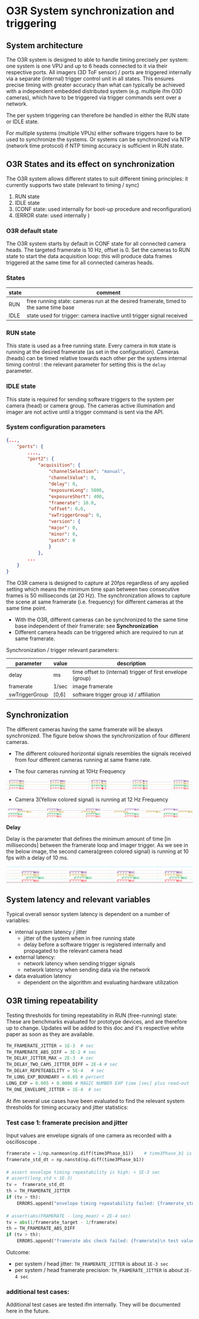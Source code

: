 # O3R System synchronization and triggering

## System architecture
The O3R system is designed to able to handle timing precisely per system: one system is one VPU and up to 6 heads connected to it via their respective ports.
All imagers (3D ToF sensor) / ports are triggered internally via a separate (internal) trigger control unit in all states. This ensures precise timing with greater accuracy than what can typically be achieved with a independent embedded distributed system (e.g. multiple ifm O3D cameras), which have to be triggered via trigger commands sent over a network.

The per system triggering can therefore be handled in either the RUN state or IDLE state.

For multiple systems (multiple VPUs) either software triggers have to be used to synchronize the systems. Or systems can be synchronized via NTP (network time protocol) if NTP timing accuracy is sufficient in RUN state.

## O3R States and its effect on synchronization

The O3R system allows different states to suit different timing principles: it currently supports two state (relevant to timing / sync)
1. RUN state
2. IDLE state
3. (CONF state: used internally for boot-up procedure and reconfiguration)
4. (ERROR state: used internally )

### O3R default state
The O3R system starts by default in CONF state for all connected camera heads. The targeted framerate is 10 Hz, offset is 0.
Set the cameras to RUN state to start the data acquisition loop: this will produce data frames triggered at the same time for all connected cameras heads.

### States
| state | comment                                                                               |
| ----- | ------------------------------------------------------------------------------------- |
| RUN   | free running state: cameras run at the desired framerate, timed to the same time base |
| IDLE  | state used for trigger: camera inactive until trigger signal received                 |

### RUN state
This state is used as a free running state. Every camera in `RUN` state is running at the desired framerate (as set in the configuration).
Cameras (heads) can be timed relative towards each other per the systems internal timing control : the relevant parameter for setting this is the `delay` parameter.

### IDLE state
This state is required for sending software triggers to the system per camera (head) or camera group.
The cameras active illumination and imager are not active until a trigger command is sent via the API.

### System configuration parameters
```json
{...,
	"ports": {
        ....,
        "port2": {
            "acquisition": {
                "channelSelection": "manual",
                "channelValue": 0,
                "delay": 0,
                "exposureLong": 5000,
                "exposureShort": 400,
                "framerate": 10.0,
                "offset": 0.0,
                "swTriggerGroup": 0,
                "version": {
                "major": 0,
                "minor": 0,
                "patch": 0
                }
            },
        ...
	}
}
```

The O3R camera is designed to capture at 20fps regardless of any applied setting which means the minimum time span between two consecutive frames is 50 milliseconds (at 20 Hz). The synchronization allows to capture the scene at same framerate (i.e. frequency) for different cameras at the same time point.

+ With the O3R, different cameras can be synchronized to the same time base independent of their framerate: see **Synchronization**
+ Different camera heads can be triggered which are required to run at same framerate.


Synchronization / trigger relevant parameters:

| parameter      | value | description                                                 |
| -------------- | ----- | ----------------------------------------------------------- |
| delay          | ms    | time offset to (internal) trigger of first envelope (group) |
| framerate      | 1/sec | image framerate                                             |
| swTriggerGroup | [0,6] | software trigger group id / affiliation                     |


## Synchronization

The different cameras having the same framerate will be always synchronized. The figure below shows the synchronization of four different cameras.
- The different coloured horizontal signals resembles the signals received from four different cameras running at same frame rate.

 - The four cameras running at 10Hz Frequency

![Four Cameras running at 10Hz Frequency](resources/triggering/4Ports_10fps.png)

 - Camera 3(Yellow colored signal) is running at 12 Hz Frequency

![Camera 3 running at 12Hz frequency](resources/triggering/10_12fps.png)

**Delay**

Delay is the parameter that defines the minimum amount of time [in milliseconds] between the framerate loop and imager trigger.
As we see in the below image, the second camera(green colored signal) is running at 10 fps with a delay of 10 ms.

![Camera 2 delayed by 10 milliseconds](resources/triggering/delay_10ms.png)

## System latency and relevant variables
Typical overall sensor system latency is dependent on a number of variables:
+ internal system latency / jitter
	+ jitter of the system when in free running state
	+ delay before a software trigger is registered internally and propagated to the relevant camera head
+ external latency:
	+ network latency when sending trigger signals
	+ network latency when sending data via the network
+ data evaluation latency
	+ dependent on the algorithm and evaluating hardware utilization


## O3R timing repeatability
Testing thresholds for timing repeatability in RUN (free-running) state: These are benchmarks evaluated for prototype devices, and are therefore up to change.
Updates will be added to this doc and it's respective white paper as soon as they are available.

```python
TH_FRAMERATE_JITTER = 1E-3  # sec
TH_FRAMERATE_ABS_DIFF = 3E-2 # sec
TH_DELAY_JITTER_MAX = 2E-3  # sec
TH_DELAY_TWO_CAMS_JITTER_DIFF = 2E-4 # sec
TH_DELAY_REPETEABILITY = 5E-4   # sec
TH_LONG_EXP_BOUNDARY = 0.05 # percent
LONG_EXP = 0.005 + 0.0006 # MAGIC NUMBER EXP time [sec] plus read-out
TH_ONE_ENVELOPE_JITTER = 1E-4  # sec
```

At ifm several use cases have been evaluated to find the relevant system thresholds for timing accuracy and jitter statistics:

### Test case 1: framerate precision and jitter
Input values are envelope signals of one camera as recorded with a oscilloscope .

```python
framerate = 1/np.nanmean(np.diff(time3Phase_b1))	# time3Phase_b1 is the oscilloscope data
framerate_std_dt = np.nanstd(np.diff(time3Phase_b1))

# assert envelope timing repeatability is high: < 1E-3 sec
# assert(long_std < 1E-3)
tv =  framerate_std_dt
th = TH_FRAMERATE_JITTER
if (tv > th):
	ERRORS.append("envelope timing repeatability failed: {framerate_std_dt:f}\n test value: {tv} - threshold: {th}".format(framerate_std_dt=framerate_std_dt, tv=tv, th=th))

# assert(abs(FRAMERATE - long_mean) < 2E-4 sec)
tv = abs(1/framerate_target - 1/framerate)
th = TH_FRAMERATE_ABS_DIFF
if (tv > th):
	ERRORS.append("framerate abs check failed: {framerate}\n test value: {tv} - threshold: {th}".format(framerate=framerate, tv=tv, th=th))
```

Outcome:
+ per system / head jitter: `TH_FRAMERATE_JITTER` is about `1E-3 sec`
+ per system / head framerate precision: `TH_FRAMERATE_JITTER` is about `2E-4 sec`

### additional test cases:
Additional test cases are tested ifm internally. They will be documented here in the future.
